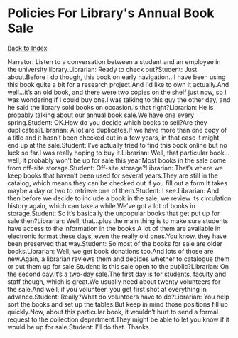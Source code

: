 # Policies For Library's Annual Book Sale
[Back to Index](https://github.com/windows10010/tpoExtractor/blog/master/README.md)

Narrator: Listen to a conversation between a student and an employee in the university library.Librarian: Ready to check out?Student: Just about.Before I do though, this book on early navigation…I have been using this book quite a bit for a research project.And I'd like to own it actually.And well…it’s an old book, and there were two copies on the shelf just now, so I was wondering if I could buy one.I was talking to this guy the other day, and he said the library sold books on occasion.Is that right?Librarian: He is probably talking about our annual book sale.We have one every spring.Student: OK.How do you decide which books to sell?Are they duplicates?Librarian: A lot are duplicates.If we have more than one copy of a title and it hasn’t been checked out in a few years, in that case it might end up at the sale.Student: I’ve actually tried to find this book online but no luck so far.I was really hoping to buy it.Librarian: Well, that particular book…well, it probably won’t be up for sale this year.Most books in the sale come from off-site storage.Student: Off-site storage?Librarian: That’s where we keep books that haven’t been used for several years.They are still in the catalog, which means they can be checked out if you fill out a form.It takes maybe a day or two to retrieve one of them.Student: I see.Librarian: And then before we decide to include a book in the sale, we review its circulation history again, which can take a while.We’ve got a lot of books in storage.Student: So it’s basically the unpopular books that get put up for sale then?Librarian: Well, that…plus the main thing is to make sure students have access to the information in the books.A lot of them are available in electronic format these days, even the really old ones.You know, they have been preserved that way.Student: So most of the books for sale are older books.Librarian: Well, we get book donations too.And lots of those are new.Again, a librarian reviews them and decides whether to catalogue them or put them up for sale.Student: Is this sale open to the public?Librarian: On the second day.It’s a two-day sale.The first day is for students, faculty and staff though, which is great.We usually need about twenty volunteers for the sale.And well, if you volunteer, you get first shot at everything in advance.Student: Really?What do volunteers have to do?Librarian: You help sort the books and set up the tables.But keep in mind those positions fill up quickly.Now, about this particular book, it wouldn’t hurt to send a formal request to the collection department.They might be able to let you know if it would be up for sale.Student: I’ll do that. Thanks. 